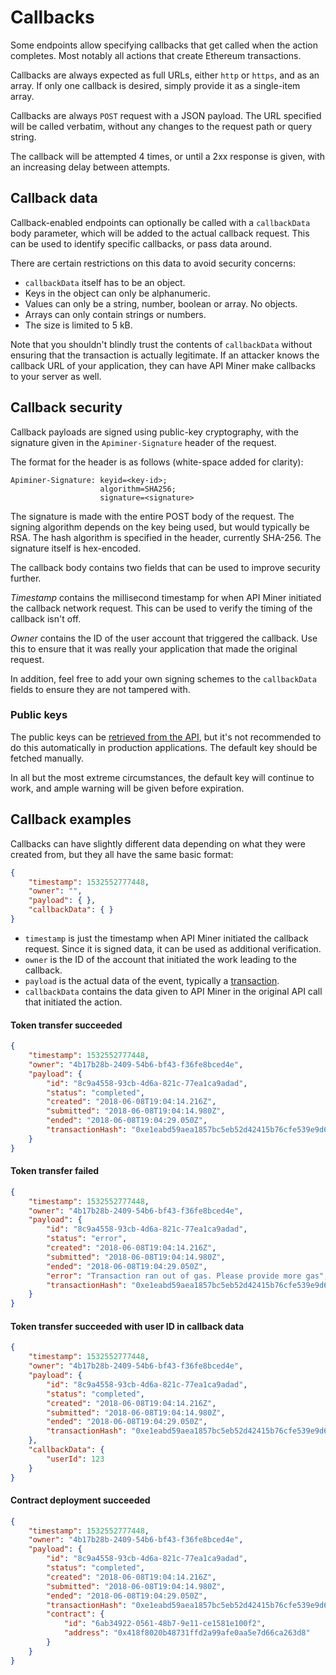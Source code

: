 # Callbacks

Some endpoints allow specifying callbacks that get called when the action completes.
Most notably all actions that create Ethereum transactions.

Callbacks are always expected as full URLs, either `http` or `https`, and as an array.
If only one callback is desired, simply provide it as a single-item array.

Callbacks are always `POST` request with a JSON payload. The URL specified will be
called verbatim, without any changes to the request path or query string.

The callback will be attempted 4 times, or until a 2xx response is given, with an
increasing delay between attempts.

## Callback data

Callback-enabled endpoints can optionally be called with a `callbackData` body
parameter, which will be added to the actual callback request. This can be used to
identify specific callbacks, or pass data around.

There are certain restrictions on this data to avoid security concerns:

* `callbackData` itself has to be an object.
* Keys in the object can only be alphanumeric.
* Values can only be a string, number, boolean or array. No objects.
* Arrays can only contain strings or numbers.
* The size is limited to 5 kB.

Note that you shouldn't blindly trust the contents of `callbackData` without ensuring
that the transaction is actually legitimate. If an attacker knows the callback URL
of your application, they can have API Miner make callbacks to your server as well.

## Callback security

Callback payloads are signed using public-key cryptography, with the signature given
in the `Apiminer-Signature` header of the request.

The format for the header is as follows (white-space added for clarity):

```http request
Apiminer-Signature: keyid=<key-id>;
                    algorithm=SHA256;
                    signature=<signature>
```

The signature is made with the entire POST body of the request. The signing algorithm
depends on the key being used, but would typically be RSA. The hash algorithm is
specified in the header, currently SHA-256. The signature itself is hex-encoded.

The callback body contains two fields that can be used to improve security further.

*Timestamp* contains the millisecond timestamp for when API Miner initiated the
callback network request. This can be used to verify the timing of the callback
isn't off.

*Owner* contains the ID of the user account that triggered the callback. Use this
to ensure that it was really your application that made the original request.

In addition, feel free to add your own signing schemes to the `callbackData` fields
to ensure they are not tampered with.

### Public keys

The public keys can be [retrieved from the API](#operation/PublicKey), but it's not
recommended to do this automatically in production applications. The default key
should be fetched manually.

In all but the most extreme circumstances, the default key will continue to work,
and ample warning will be given before expiration.

## Callback examples

Callbacks can have slightly different data depending on what they were created from,
but they all have the same basic format:

```json
{
    "timestamp": 1532552777448,
    "owner": "",
    "payload": { },
    "callbackData": { }
}
```

- `timestamp` is just the timestamp when API Miner initiated the callback request.
Since it is signed data, it can be used as additional verification.
- `owner` is the ID of the account that initiated the work leading to the callback.
- `payload` is the actual data of the event, typically a
[transaction](#operation/TransactionById).
- `callbackData` contains the data given to API Miner in the original API call that
initiated the action.

#### Token transfer succeeded

```json
{
    "timestamp": 1532552777448,
    "owner": "4b17b28b-2409-54b6-bf43-f36fe8bced4e",
    "payload": {
        "id": "8c9a4558-93cb-4d6a-821c-77ea1ca9adad",
        "status": "completed",
        "created": "2018-06-08T19:04:14.216Z",
        "submitted": "2018-06-08T19:04:14.980Z",
        "ended": "2018-06-08T19:04:29.050Z",
        "transactionHash": "0xe1eabd59aea1857bc5eb52d42415b76cfe539e9d650903d85accd3cd9c3d36c0"
    }
}
```

#### Token transfer failed

```json
{
    "timestamp": 1532552777448,
    "owner": "4b17b28b-2409-54b6-bf43-f36fe8bced4e",
    "payload": {
        "id": "8c9a4558-93cb-4d6a-821c-77ea1ca9adad",
        "status": "error",
        "created": "2018-06-08T19:04:14.216Z",
        "submitted": "2018-06-08T19:04:14.980Z",
        "ended": "2018-06-08T19:04:29.050Z",
        "error": "Transaction ran out of gas. Please provide more gas",
        "transactionHash": "0xe1eabd59aea1857bc5eb52d42415b76cfe539e9d650903d85accd3cd9c3d36c0"
    }
}
```

#### Token transfer succeeded with user ID in callback data

```json
{
    "timestamp": 1532552777448,
    "owner": "4b17b28b-2409-54b6-bf43-f36fe8bced4e",
    "payload": {
        "id": "8c9a4558-93cb-4d6a-821c-77ea1ca9adad",
        "status": "completed",
        "created": "2018-06-08T19:04:14.216Z",
        "submitted": "2018-06-08T19:04:14.980Z",
        "ended": "2018-06-08T19:04:29.050Z",
        "transactionHash": "0xe1eabd59aea1857bc5eb52d42415b76cfe539e9d650903d85accd3cd9c3d36c0"
    },
    "callbackData": {
        "userId": 123
    }
}
```

#### Contract deployment succeeded

```json
{
    "timestamp": 1532552777448,
    "owner": "4b17b28b-2409-54b6-bf43-f36fe8bced4e",
    "payload": {
        "id": "8c9a4558-93cb-4d6a-821c-77ea1ca9adad",
        "status": "completed",
        "created": "2018-06-08T19:04:14.216Z",
        "submitted": "2018-06-08T19:04:14.980Z",
        "ended": "2018-06-08T19:04:29.050Z",
        "transactionHash": "0xe1eabd59aea1857bc5eb52d42415b76cfe539e9d650903d85accd3cd9c3d36c0",
        "contract": {
            "id": "6ab34922-0561-48b7-9e11-ce1581e100f2",
            "address": "0x418f8020b48731ffd2a99afe0aa5e7d66ca263d8"
        }
    }
}
```
